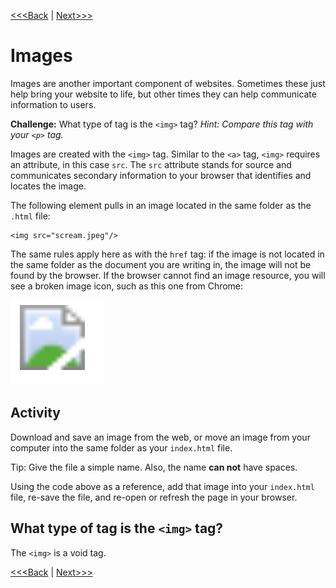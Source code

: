 [<<<Back](links.md) | [Next>>>](conventions.md)

# Images

Images are another important component of websites. Sometimes these just help bring your website to life, but other times they can help communicate information to users. 

**Challenge:** What type of tag is the `<img>` tag? *Hint: Compare this tag with your `<p>` tag.*

Images are created with the `<img>` tag. Similar to the `<a>` tag, `<img>` requires an attribute, in this case `src`. The `src` attribute stands for source and communicates secondary information to your browser that identifies and locates the image. 

The following element pulls in an image located in the same folder as the `.html` file:

	<img src="scream.jpeg"/>

The same rules apply here as with the `href` tag: if the image is not located in the same folder as the document you are writing in, the image will not be found by the browser. If the browser cannot find an image resource, you will see a broken image icon, such as this one from Chrome:

![Chrome broken image icon](broken.png)

## Activity

Download and save an image from the web, or move an image from your computer into the same folder as your `index.html` file. 

Tip: Give the file a simple name. Also, the name **can not** have spaces.

Using the code above as a reference, add that image into your `index.html` file, re-save the file, and re-open or refresh the page in your browser. 

## What type of tag is the `<img>` tag? 

The `<img>` is a void tag. 

[<<<Back](links.md) | [Next>>>](conventions.md)
